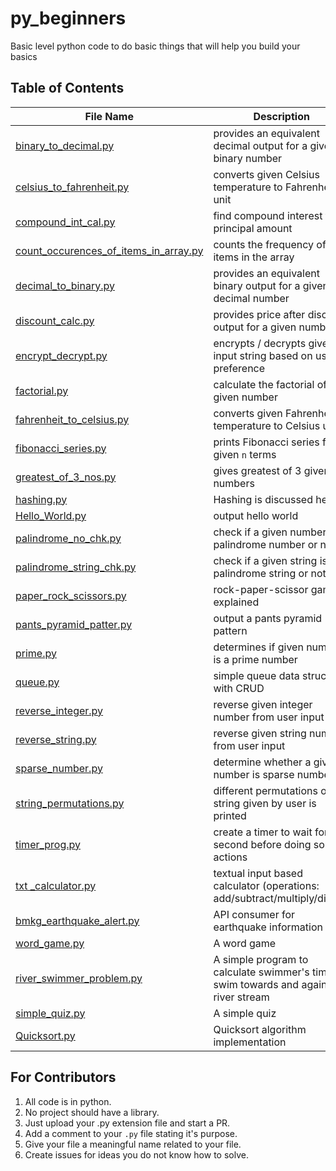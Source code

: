 # py_beginners

Basic level python code to do basic things that will help you build your basics

## Table of Contents

File Name | Description
---|---
[binary_to_decimal.py](https://github.com/LySergicaciD125/py_beginners/blob/main/binary_to_decimal.py) | provides an equivalent decimal output for a given binary number
[celsius_to_fahrenheit.py](https://github.com/LySergicaciD125/py_beginners/blob/main/celsius_to_fahrenheit.py) | converts given Celsius temperature to Fahrenheit unit
[compound_int_cal.py](https://github.com/LySergicaciD125/py_beginners/blob/main/compound_int_cal.py) | find compound interest for principal amount
[count_occurences_of_items_in_array.py](https://github.com/LySergicaciD125/py_beginners/blob/main/count_occurences_of_items_in_array.py) | counts the frequency of items in the array
[decimal_to_binary.py](https://github.com/LySergicaciD125/py_beginners/blob/main/decimal_to_binary.py) | provides an equivalent binary output for a given decimal number
[discount_calc.py](https://github.com/LySergicaciD125/py_beginners/blob/main/discount_calc.py) | provides price after discount output for a given number
[encrypt_decrypt.py](https://github.com/LySergicaciD125/py_beginners/blob/main/encrypt_decrypt.py) | encrypts / decrypts given input string based on user preference
[factorial.py](https://github.com/LySergicaciD125/py_beginners/blob/main/factorial.py) | calculate the factorial of a given number
[fahrenheit_to_celsius.py](https://github.com/LySergicaciD125/py_beginners/blob/main/fahrenheit_to_celsius.py) | converts given Fahrenheit temperature to Celsius unit
[fibonacci_series.py](https://github.com/LySergicaciD125/py_beginners/blob/main/fibonacci_series.py) | prints Fibonacci series for given `n` terms
[greatest_of_3_nos.py](https://github.com/LySergicaciD125/py_beginners/blob/main/greatest_of_3_nos.py) | gives greatest of 3 given numbers
[hashing.py](https://github.com/LySergicaciD125/py_beginners/blob/main/hashing.py) | Hashing is discussed here
[Hello_World.py](https://github.com/LySergicaciD125/py_beginners/blob/main/Hello_World.py) | output hello world
[palindrome_no_chk.py](https://github.com/LySergicaciD125/py_beginners/blob/main/palindrome_no_chk.py) | check if a given number is a palindrome number or not
[palindrome_string_chk.py](https://github.com/LySergicaciD125/py_beginners/blob/main/palindrome_string_chk.py) | check if a given string is a palindrome string or not
[paper_rock_scissors.py](https://github.com/LySergicaciD125/py_beginners/blob/main/paper_rock_scissors.py) | rock-paper-scissor game explained
[pants_pyramid_patter.py](https://github.com/LySergicaciD125/py_beginners/blob/main/pants_pyramid_patter.py) | output a pants pyramid pattern
[prime.py](https://github.com/LySergicaciD125/py_beginners/blob/main/prime.py) | determines if given number is a prime number
[queue.py](https://github.com/LySergicaciD125/py_beginners/blob/main/queue.py) | simple queue data structure with CRUD
[reverse_integer.py](https://github.com/LySergicaciD125/py_beginners/blob/main/reverse_integer.py) | reverse given integer number from user input
[reverse_string.py](https://github.com/LySergicaciD125/py_beginners/blob/main/reverse_string.py) | reverse given string number from user input
[sparse_number.py](https://github.com/LySergicaciD125/py_beginners/blob/main/sparse_number.py) | determine whether a given number is sparse number
[string_permutations.py](https://github.com/LySergicaciD125/py_beginners/blob/main/string_permutations.py) | different permutations of a string given by user is printed
[timer_prog.py](https://github.com/LySergicaciD125/py_beginners/blob/main/timer_prog.py) | create a timer to wait for x second before doing some actions
[txt _calculator.py](https://github.com/LySergicaciD125/py_beginners/blob/main/txt%20_calculator.py) | textual input based calculator (operations: add/subtract/multiply/divide)
[bmkg_earthquake_alert.py](https://github.com/oprahadian/py_beginners/blob/main/bmkg_earthquake_alert.py) | API consumer for earthquake information
[word_game.py](https://github.com/lakshya125/py_beginners/blob/main/word_game.py) | A word game
[river_swimmer_problem.py](https://github.com/lakshya125/py_beginners/blob/main/river_swimmer_problem.py) | A simple program to calculate swimmer's time to swim towards and against river stream
[simple_quiz.py](https://github.com/lakshya125/py_beginners/blob/main/simple_quiz.py) | A simple quiz
[Quicksort.py](https://github.com/lakshya125/py_beginners/blob/main/Quicksort.py) | Quicksort algorithm implementation

## For Contributors

1. All code is in python.
2. No project should have a library.
3. Just upload your .py extension file and start a PR.
4. Add a comment to your `.py` file stating it's purpose.
5. Give your file a meaningful name related to your file.
6. Create issues for ideas you do not know how to solve.
